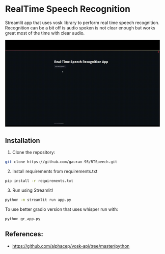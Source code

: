 # RealTime Speech Recognition

Streamlit app that uses vosk library to perform real time speech recognition.
Recognition can be a bit off is audio spoken is not clear enough but works great most of the time with clear audio.

<p align="center">
    <img src="https://github.com/gaurav-95/RTSpeech/blob/be34fedf3cdfb254bda78cd65f975bb1faa69439/demo/RTS-Demo.gif"/>
</p>

## Installation

1. Clone the repository:

```bash
git clone https://github.com/gaurav-95/RTSpeech.git

```

2. Install requirements from requirements.txt

```bash
pip install -r requirements.txt
```

3. Run using Streamlit!

```bash
python -m streamlit run app.py
```

To use better gradio version that uses whisper run with: 
```bash
python gr_app.py
```

## References:
- https://github.com/alphacep/vosk-api/tree/master/python